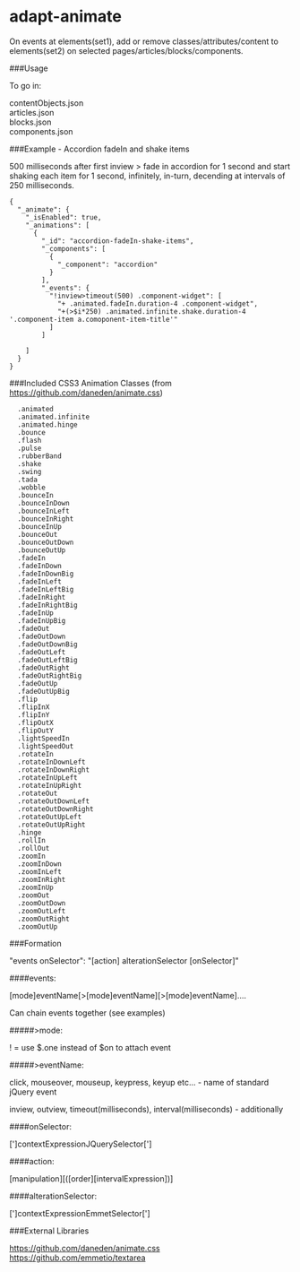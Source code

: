 adapt-animate
=============

On events at elements(set1), add or remove classes/attributes/content to elements(set2) on selected pages/articles/blocks/components.

###Usage
  
To go in: 
  
  contentObjects.json  
  articles.json  
  blocks.json  
  components.json  
  
###Example - Accordion fadeIn and shake items
  
500 milliseconds after first inview > fade in accordion for 1 second and start shaking each item for 1 second, infinitely, in-turn, decending at intervals of 250 milliseconds.
```
{
  "_animate": {
    "_isEnabled": true,
    "_animations": [
      {
        "_id": "accordion-fadeIn-shake-items",
        "_components": [
          {
            "_component": "accordion"
          }
        ],
        "_events": {
          "!inview>timeout(500) .component-widget": [
            "+ .animated.fadeIn.duration-4 .component-widget",
            "+(>$i*250) .animated.infinite.shake.duration-4 '.component-item a.comoponent-item-title'"
          ]
        ]
    
    ]
  }
}
```

###Included CSS3 Animation Classes (from https://github.com/daneden/animate.css)

```
  .animated
  .animated.infinite
  .animated.hinge
  .bounce
  .flash
  .pulse
  .rubberBand
  .shake
  .swing
  .tada
  .wobble
  .bounceIn
  .bounceInDown
  .bounceInLeft
  .bounceInRight
  .bounceInUp
  .bounceOut
  .bounceOutDown
  .bounceOutUp
  .fadeIn
  .fadeInDown
  .fadeInDownBig
  .fadeInLeft
  .fadeInLeftBig
  .fadeInRight
  .fadeInRightBig
  .fadeInUp
  .fadeInUpBig
  .fadeOut
  .fadeOutDown
  .fadeOutDownBig
  .fadeOutLeft
  .fadeOutLeftBig
  .fadeOutRight
  .fadeOutRightBig
  .fadeOutUp
  .fadeOutUpBig
  .flip
  .flipInX
  .flipInY
  .flipOutX
  .flipOutY
  .lightSpeedIn
  .lightSpeedOut
  .rotateIn
  .rotateInDownLeft
  .rotateInDownRight
  .rotateInUpLeft
  .rotateInUpRight
  .rotateOut
  .rotateOutDownLeft
  .rotateOutDownRight
  .rotateOutUpLeft
  .rotateOutUpRight
  .hinge
  .rollIn
  .rollOut
  .zoomIn
  .zoomInDown
  .zoomInLeft
  .zoomInRight
  .zoomInUp
  .zoomOut
  .zoomOutDown
  .zoomOutLeft
  .zoomOutRight
  .zoomOutUp
```  

###Formation
  
"events onSelector": "[action] alterationSelector [onSelector]"  
    
####events:  
    
[mode]eventName[>[mode]eventName][>[mode]eventName]....  

Can chain events together (see examples)
    
#####>mode:  
       
! = use $.one instead of $on to attach event  
    
#####>eventName:
        
click, mouseover, mouseup, keypress, keyup etc... - name of standard jQuery event  

inview, outview, timeout(milliseconds), interval(milliseconds) - additionally  
        
####onSelector:  
    
[']contextExpressionJQuerySelector[']  
    
####action:  
    
[manipulation][([order][intervalExpression])]  
    
####alterationSelector:  
    
[']contextExpressionEmmetSelector[']  
    
 
  
###External Libraries
  
  https://github.com/daneden/animate.css  
  https://github.com/emmetio/textarea  
  
